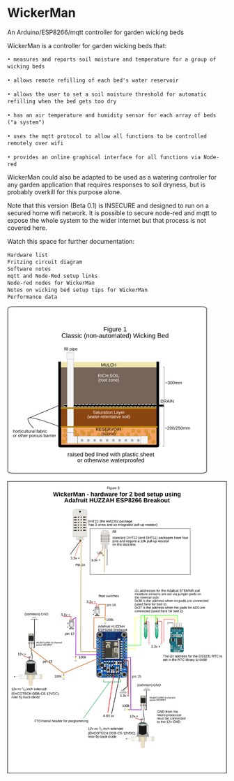 # WickerMan
An Arduino/ESP8266/mqtt controller for garden wicking beds

WickerMan is a controller for garden wicking beds that:

    • measures and reports soil moisture and temperature for a group of wicking beds
    
    • allows remote refilling of each bed's water reservoir
    
    • allows the user to set a soil moisture threshold for automatic refilling when the bed gets too dry
    
    • has an air temperature and humidity sensor for each array of beds ("a system")
    
    • uses the mqtt protocol to allow all functions to be controlled remotely over wifi
    
    • provides an online graphical interface for all functions via Node-red

WickerMan could also be adapted to be used as a watering controller for any garden application that requires responses to soil dryness, but is probably overkill for this purpose alone.

Note that this version (Beta 0.1) is INSECURE and designed to run on a secured home wifi network. It is possible to secure node-red and mqtt to expose the whole system to the wider internet but that process is not covered here.

Watch this space for further documentation:

    Hardware list
    Fritzing circuit diagram
    Software notes
    mqtt and Node-Red setup links
    Node-red nodes for WickerMan
    Notes on wicking bed setup tips for WickerMan
    Performance data
    
![alt text](https://github.com/PaulGarrett/WickerMan/blob/master/WickerManImages/Fig1.png?raw=true)

![alt text](https://github.com/PaulGarrett/WickerMan/blob/master/WickerManImages/New_Fig3.png?raw=true)


